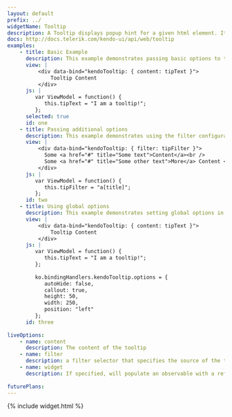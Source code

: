 ```yaml
---
layout: default
prefix: ../
widgetName: Tooltip
description: A Tooltip displays popup hint for a given html element. Its content can be defined either as static text or loaded dynamically via AJAX.
docs: http://docs.telerik.com/kendo-ui/api/web/tooltip
examples:
    - title: Basic Example
      description: This example demonstrates passing basic options to the Tooltip plugin.
      view: |
          <div data-bind="kendoTooltip: { content: tipText }">
              Tooltip Content
          </div>
      js: |
         var ViewModel = function() {
            this.tipText = "I am a tooltip!";
         };
      selected: true
      id: one
    - title: Passing additional options
      description: This example demonstrates using the filter configuration option. 
      view: |
          <div data-bind="kendoTooltip: { filter: tipFilter }">
            Some <a href="#" title="Some text">Content</a><br />
            Some <a href="#" title="Some other text">More</a> Content <br />
          </div>
      js: |
         var ViewModel = function() {
            this.tipFilter = "a[title]";
         };
      id: two
    - title: Using global options
      description: This example demonstrates setting global options in *ko.bindingHandlers.kendoTooltip.options*. This helps to simplify the markup for settings that can be used as a default for all instances of this widget.
      view: |
          <div data-bind="kendoTooltip: { content: tipText }">
              Tooltip Content
          </div>
      js: |
         var ViewModel = function() {
            this.tipText = "I am a tooltip!";
         };
         
         ko.bindingHandlers.kendoTooltip.options = {
            autoHide: false,
            callout: true,
            height: 50,
            width: 250,
            position: "left"
         };
      id: three
           
liveOptions:
    - name: content
      description: The content of the tooltip
    - name: filter
      description: a filter selector that specifies the source of the tooltip texts
    - name: widget
      description: If specified, will populate an observable with a reference to the actual widget
      
futurePlans:
---
```


{% include widget.html %}

